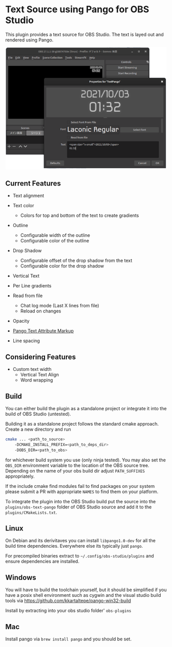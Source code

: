 Text Source using Pango for OBS Studio
======================================

This plugin provides a text source for OBS Studio. The text is layed out
and rendered using Pango.

![image](https://github.com/yukkeorg/obs-text-pango/raw/master/docs/image.png)

Current Features
----------------

* Text alignment
* Text color
  * Colors for top and bottom of the text to create gradients
* Outline
  * Configurable width of the outline
  * Configurable color of the outline
* Drop Shadow
  * Configurable offset of the drop shadow from the text
  * Configurable color for the drop shadow
* Vertical Text
* Per Line gradients
* Read from file
  * Chat log mode (Last X lines from file)
  * Reload on changes
* Opacity

* [Pango Text Attribute Markup](https://docs.gtk.org/Pango/pango_markup.html)
* Line spacing

Considering Features
----------------
* Custom text width
  * Vertical Text Align
  * Word wrapping

Build
-----

You can either build the plugin as a standalone project or integrate it
into the build of OBS Studio (untested).

Building it as a standalone project follows the standard cmake approach.
Create a new directory and run 
```bash
cmake ... <path_to_source>
	-DCMAKE_INSTALL_PREFIX=<path_to_deps_dir>
	-DOBS_DIR=<path_to_obs>
```
for whichever build system you use (only ninja tested). You may also set
the `OBS_DIR` environment variable to the location of the OBS source tree.
Depending on the name of your obs build dir adjust `PATH_SUFFIXES`
appropriately.

If the include cmake find modules fail to find packages on your system
please submit a PR with appropriate `NAMES` to find them on your platform.

To integrate the plugin into the OBS Studio build put the source into
the `plugins/obs-text-pango` folder of OBS Studio source and add it to the
`plugins/CMakeLists.txt`.

Linux
-----
On Debian and its derivitaves you can install `libpango1.0-dev` for all the build time dependencies. Everywhere else its typically just `pango`.

For precompiled binaries extract to `~/.config/obs-studio/plugins` and ensure dependencies are installed.

Windows
-----
You will have to build the toolchain yourself, but it should be simplified if you have a posix shell environment such as cygwin and the visual studio build tools via https://github.com/kkartaltepe/pango-win32-build

Install by extracting into your obs studio folder' `obs-plugins`

Mac
-----
Install pango via `brew install pango` and you should be set.
